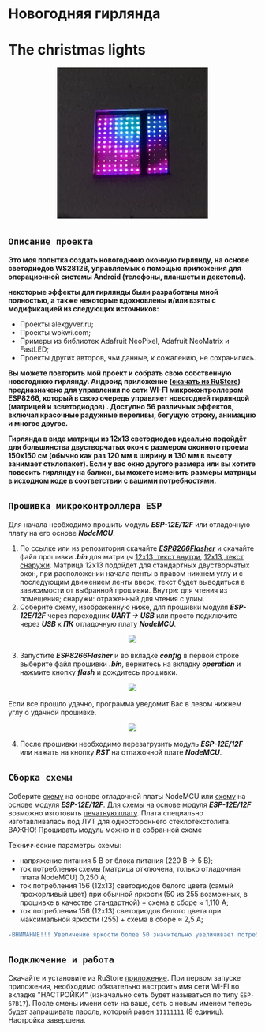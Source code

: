 **Новогодняя гирлянда**
=====================

**The christmas lights**
=====================

<p align="center">
  <img src="images/hello.gif" alt="animated" />
</p>

`Описание проекта`
-----------------------------------

**Это моя попытка создать новогоднюю оконную гирлянду, на основе светодиодов WS2812B, управляемых с помощью приложения для операционной системы Android (телефоны, планшеты и декстопы).**

**некоторые эффекты для гирлянды были разработаны мной полностью, а также некоторые вдохновлены и/или взяты с модификацией из следующих источников:**

* Проекты alexgyver.ru;
* Проекты wokwi.com;
* Примеры из библиотек Adafruit NeoPixel, Adafruit NeoMatrix и FastLED;
* Проекты других авторов, чьи данные, к сожалению, не сохранились.

**Вы можете повторить мой проект и собрать свою собственную новогоднюю гирлянду. 
Андроид приложение ([скачать из RuStore](https://www.rustore.ru/catalog/app/BARANOV.K.D.LED_Girlianda)) предназначено для управления по сети WI-FI микроконтроллером ESP8266, который в свою очередь управляет новогодней гирляндой (матрицей и зсветодиодов) . Доступно 56 различных эффектов, включая красочные радужные переливы, бегущую строку, анимацию и многое другое.**

**Гирлянда в виде матрицы из 12х13 светодиодов идеально подойдёт для большинства двустворчатых окон с размером оконного проема 150х150 см (обычно как раз 120 мм в ширину и 130 мм в высоту занимает стклопакет). Если у вас окно другого размера или вы хотите повесить гирлянду на балкон, вы можете изменить размеры матрицы в исходном коде в соответствии с вашими потребностями.**

`Прошивка микроконтроллера ESP`
-----------------------------------

Для начала необходимо прошить модуль ***ESP-12E/12F*** или отладочную плату на его основе ***NodeMCU***.
1.	По ссылке или из репозитория скачайте [***ESP8266Flasher***](https://github.com/ThyingEquation/The-WI-FI-LIGHTS/blob/ver2/ESP8266Flasher.exe) и скачайте файл прошивки ***.bin*** для матрицы [12х13, текст внутри](https://github.com/ThyingEquation/The-WI-FI-LIGHTS/blob/ver2/Прошивки/12x13%20text%20inside.bin), [12х13, текст снаружи](https://github.com/ThyingEquation/The-WI-FI-LIGHTS/blob/ver2/Прошивки/12x13%20text%20outside.bin). Матрица 12х13 подойдет для стандартных двустворчатых окон, при расположении начала ленты в правом нижнем углу и с последующим движением ленты вверх, текст будет выводиться в зависимости от выбранной прошивки. Внутри: для чтения из помещения; снаружи: отраженный для чтения с улиы. 
2. Соберите схему, изображенную ниже, для прошивки модуля ***ESP-12E/12F*** через переходник ***UART -> USB***  или просто подключите через ***USB*** к ***ПК*** отладочную плату ***NodeMCU***.

<p align="center">
<img src="https://user-images.githubusercontent.com/125156746/226195939-0472280e-2450-4c82-9016-2b1e9b78b645.png" width="500" />
</p>

3. Запустите ***ESP8266Flasher*** и во вкладке ***config*** в первой строке выберите файл прошивки ***.bin***, вернитесь на вкладку ***operation*** и нажмите кнопку ***flash*** и дождитесь прошивки. 

<p align="center">
<img src="https://user-images.githubusercontent.com/125156746/226195994-9c8d60ad-c5fb-43d2-9177-56a1115e9586.png" width="500" />
</p>

Если все прошло удачно, программа уведомит Вас в левом нижнем углу о удачной прошивке.

<p align="center">
<img src="https://user-images.githubusercontent.com/125156746/226196050-bc388f15-ff63-42d2-99ae-3203220fb458.png" width="500" />
</p>

4. После прошивки необходимо перезагрузить модуль ***ESP-12E/12F*** или нажать на кнопку ***RST*** на отлажочной плате ***NodeMCU***.
 
`Сборка схемы`
-----------------------------------
    
   Соберите [схему](https://github.com/ThyingEquation/The-WI-FI-LIGHTS/blob/ver2/Гирлянада-Э3.jpg) на основе отладочной платы NodeMCU или [схему](https://github.com/ThyingEquation/The-WI-FI-LIGHTS/blob/ver2/Гирлянада_ESP12EF.pdf) на основе модуля ***ESP-12E/12F***. Для схемы на основе модуля ***ESP-12E/12F*** возможно изготовить [печатную плату](https://github.com/ThyingEquation/The-WI-FI-LIGHTS/blob/ver2/лут_плата.pdf). Плата специально изготавливалась под ЛУТ для одностороннего стеклотекстолита. ВАЖНО! Прошивать модуль можно и в собранной схеме
   
   Техничческие параметры схемы: 
   + напряжение питания 5 В от блока питания (220 В -> 5 В);
   + ток потребления схемы (матрица отключена, только отладочная плата NodeMCU) 0,250 А;
   + ток потребления 156 (12х13) светодиодов белого цвета (самый прожорливый цвет) при обычной яркости (50 из 255 возможных, в прошивке в качестве стандартной) + схема в сборе ≈ 1,110 А;
   + ток потребления 156 (12х13) светодиодов белого цвета при максимальной яркости (255) + схема в сборе ≈ 2,5 А;
     
```diff
-ВНИМАНИЕ!!! Увеличение яркости более 50 значительно увеличивает потребление тока и нагрев светодиодов!!!
```   
`Подключение и работа`
-----------------------------------
    
   Скачайте и установите из RuStore [приложение](https://apps.rustore.ru/app/BARANOV.K.D.LED_Girlianda). При первом запуске приложения, необходимо обязательно настроить имя сети WI-FI во вкладке "НАСТРОЙКИ" (изначально сеть будет называться по типу `ESP-67B17`). После смены имени сети на ваше, сеть с новым именем теперь будет запрашивать пароль, который равен `11111111` (8 единиц). Настройка завершена. 
